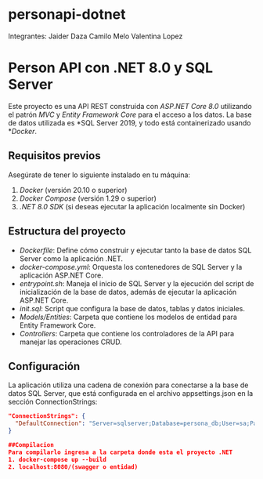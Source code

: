 # personapi-dotnet
Integrantes:
Jaider Daza
Camilo Melo
Valentina Lopez

# Person API con .NET 8.0 y SQL Server

Este proyecto es una API REST construida con *ASP.NET Core 8.0* utilizando el patrón *MVC* y *Entity Framework Core* para el acceso a los datos. La base de datos utilizada es *SQL Server 2019, y todo está containerizado usando **Docker*.

## Requisitos previos

Asegúrate de tener lo siguiente instalado en tu máquina:

1. *Docker* (versión 20.10 o superior)
2. *Docker Compose* (versión 1.29 o superior)
3. *.NET 8.0 SDK* (si deseas ejecutar la aplicación localmente sin Docker)

## Estructura del proyecto

- *Dockerfile*: Define cómo construir y ejecutar tanto la base de datos SQL Server como la aplicación .NET.
- *docker-compose.yml*: Orquesta los contenedores de SQL Server y la aplicación ASP.NET Core.
- *entrypoint.sh*: Maneja el inicio de SQL Server y la ejecución del script de inicialización de la base de datos, además de ejecutar la aplicación ASP.NET Core.
- *init.sql*: Script que configura la base de datos, tablas y datos iniciales.
- *Models/Entities*: Carpeta que contiene los modelos de entidad para Entity Framework Core.
- *Controllers*: Carpeta que contiene los controladores de la API para manejar las operaciones CRUD.

## Configuración

La aplicación utiliza una cadena de conexión para conectarse a la base de datos SQL Server, que está configurada en el archivo appsettings.json en la sección ConnectionStrings:

```json
"ConnectionStrings": {
  "DefaultConnection": "Server=sqlserver;Database=persona_db;User=sa;Password=Jaider123#;TrustServerCertificate=true"
}

##Compilacion
Para compilarlo ingresa a la carpeta donde esta el proyecto .NET
1. docker-compose up --build
2. localhost:8080/(swagger o entidad)